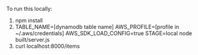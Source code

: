 To run this locally:

1. npm install
2. TABLE_NAME=[dynamodb table name] AWS_PROFILE=[profile in ~/.aws/credentials] AWS_SDK_LOAD_CONFIG=true STAGE=local node built/server.js
3. curl localhost:8000/items